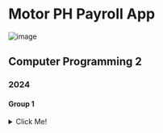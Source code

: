 # Motor PH Payroll App 
![image](https://github.com/RURUELALCO/MotorPH_Application_Terminal/assets/157287055/8e4feeee-8dba-4a3e-adb7-dabf5072e30a)

## Computer Programming 2 
### 2024
#### Group 1


<details> 
<summary>
Click Me!
</summary>

![image](https://github.com/RURUELALCO/MotorPH_Application_Terminal/assets/157287055/b0ad8f76-b5ab-4b59-b6c8-63335cb3bfb5)

<details> 
<summary>
OPTION: Login!
</summary>

![image](https://github.com/RURUELALCO/MotorPH_Application_Terminal/assets/157287055/e8d5f272-f10e-4f80-bc59-1ad3e90edd66)

<br> 

![image](https://github.com/RURUELALCO/MotorPH_Application_Terminal/assets/157287055/9830d4bc-0ccc-4e2f-8c50-c836c60eed90)

<br> 

![image](https://github.com/RURUELALCO/MotorPH_Application_Terminal/assets/157287055/05ab6da9-a76b-4ede-8d8f-c3c49c766f25)

<br> 

![image](https://github.com/RURUELALCO/MotorPH_Application_Terminal/assets/157287055/867cdbdf-10c0-46f7-bf48-e4538f8ece15)


<br> 

![image](https://github.com/RURUELALCO/MotorPH_Application_Terminal/assets/157287055/88cfc4a6-4bfa-488e-abee-c00655158dfe)

<br>

![image](https://github.com/RURUELALCO/MotorPH_Application_Terminal/assets/157287055/314d9d09-9032-47d4-a0b2-de68e8c2cc69)
![image](https://github.com/RURUELALCO/MotorPH_Application_Terminal/assets/157287055/82e323fa-3d2f-4330-9175-8e3d69dff8f8)

<br>

*When creating for a person born on 2024
![image](https://github.com/RURUELALCO/MotorPH_Application_Terminal/assets/157287055/d57163bb-7a0d-4710-ae4b-b82dee43869f)

<br>

*When creating a person born on 1930

![image](https://github.com/RURUELALCO/MotorPH_Application_Terminal/assets/157287055/072f49a6-1ec5-40b5-9ba3-8a7e8749b7d3)

<br>

*when creating for a person within working age
![image](https://github.com/RURUELALCO/MotorPH_Application_Terminal/assets/157287055/49f6a3dd-d710-4408-864d-4eb27df7ac95)

*when errors occur
![image](https://github.com/RURUELALCO/MotorPH_Application_Terminal/assets/157287055/9de6493d-958e-44ae-acc5-f1fda6e2a44a)


<details> 
<summary>
OPTION: EDIT

</summary>

![image](https://github.com/RURUELALCO/MotorPH_Application_Terminal/assets/157287055/3ce94d65-cfbb-4e81-a019-26ab877f67d2)
![image](https://github.com/RURUELALCO/MotorPH_Application_Terminal/assets/157287055/8ca01ad0-313b-4603-ba53-d43daf01cda4)
![image](https://github.com/RURUELALCO/MotorPH_Application_Terminal/assets/157287055/5798e09c-dd0b-4594-a813-9ca1ddb38c66)
![image](https://github.com/RURUELALCO/MotorPH_Application_Terminal/assets/157287055/4dee8241-63cf-48bb-88cc-f433effb6bba)


<details><summary>
  Financial Compensation: Basic Pay = Automatically calculates rate per hour and gross semi-monthly rate
</summary>

![image](https://github.com/RURUELALCO/MotorPH_Application_Terminal/assets/157287055/bd675b7e-aa30-493c-853f-2d370f970141)
</details>

<details> 
<summary>
OPTION: DELETE

</summary>

![image](https://github.com/RURUELALCO/MotorPH_Application_Terminal/assets/157287055/61cad8c3-ee5e-4ccd-822f-281366571908)


<details><summary>
</summary>
Prompt

</details>

![image](https://github.com/RURUELALCO/MotorPH_Application_Terminal/assets/157287055/5b828dca-2b79-42ad-bc5f-dcbec17a13dd)
![image](https://github.com/RURUELALCO/MotorPH_Application_Terminal/assets/157287055/009d5dd3-2a3e-426a-b823-c5625ff90d21)
![image](https://github.com/RURUELALCO/MotorPH_Application_Terminal/assets/157287055/b87b8ac9-54ad-4ab3-9b0e-46ce4d18b450)
![image](https://github.com/RURUELALCO/MotorPH_Application_Terminal/assets/157287055/20afaa6d-556e-4e44-82c5-eaa128bc0941)

<br>

No more employee 10034
![image](https://github.com/RURUELALCO/MotorPH_Application_Terminal/assets/157287055/6de33f08-059b-4eb5-9c94-315615a7dc3b)


</details>


<details><summary> Logout! </summary> 

  ![image](https://github.com/RURUELALCO/MotorPH_Application_Terminal/assets/157287055/f86cb402-629e-4ae7-a8de-0c9be87ddffd)

</details>
</details>




<details> 
<summary>
OPTION: Forgot Password
</summary>

![image](https://github.com/RURUELALCO/MotorPH_Application_Terminal/assets/157287055/a75fd458-7874-47eb-ac42-34e62cdeada8)


</details>


<details> 
<summary>
OPTION: Exit

</summary>

![image](https://github.com/RURUELALCO/MotorPH_Application_Terminal/assets/157287055/75a6412d-eb29-4bb2-87a9-fdb61ba65406)
<br>
![image](https://github.com/RURUELALCO/MotorPH_Application_Terminal/assets/157287055/3018c176-7214-4ffe-b6fd-8e6503a98657)


</details>



















</details>
